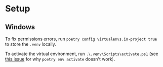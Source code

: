 # Setup

## Windows

To fix permissions errors, run `poetry config virtualenvs.in-project true` to store the `.venv` locally.

To activate the virtual environment, run `.\.venv\Scripts\activate.ps1` (see [this issue](https://github.com/python-poetry/poetry/issues/10253) for why `poetry env activate` doesn't work).